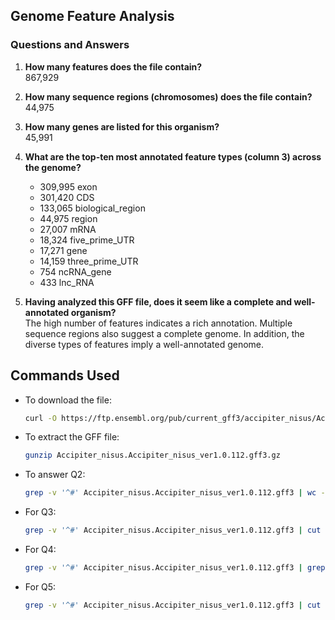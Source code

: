 
## Genome Feature Analysis

### Questions and Answers

1. **How many features does the file contain?**  
   867,929

2. **How many sequence regions (chromosomes) does the file contain?**  
   44,975

3. **How many genes are listed for this organism?**  
   45,991

4. **What are the top-ten most annotated feature types (column 3) across the genome?**

   - 309,995 exon
   - 301,420 CDS
   - 133,065 biological_region
   - 44,975 region
   - 27,007 mRNA
   - 18,324 five_prime_UTR
   - 17,271 gene
   - 14,159 three_prime_UTR
   - 754 ncRNA_gene
   - 433 lnc_RNA

5. **Having analyzed this GFF file, does it seem like a complete and well-annotated organism?**  
   The high number of features indicates a rich annotation. Multiple sequence regions also suggest a complete genome. In addition, the diverse types of features imply a well-annotated genome.

## Commands Used

- To download the file:  
  ```bash
  curl -O https://ftp.ensembl.org/pub/current_gff3/accipiter_nisus/Accipiter_nisus.Accipiter_nisus_ver1.0.112.gff3.gz
  ```

- To extract the GFF file:  
  ```bash
  gunzip Accipiter_nisus.Accipiter_nisus_ver1.0.112.gff3.gz
  ```

- To answer Q2:  
  ```bash
  grep -v '^#' Accipiter_nisus.Accipiter_nisus_ver1.0.112.gff3 | wc -l
  ```

- For Q3:  
  ```bash
  grep -v '^#' Accipiter_nisus.Accipiter_nisus_ver1.0.112.gff3 | cut -f1 | sort | uniq | wc -l
  ```

- For Q4:  
  ```bash
  grep -v '^#' Accipiter_nisus.Accipiter_nisus_ver1.0.112.gff3 | grep -c 'gene'
  ```

- For Q5:  
  ```bash
  grep -v '^#' Accipiter_nisus.Accipiter_nisus_ver1.0.112.gff3 | cut -f3 | sort | uniq -c | sort -nr | head -n 10
  ```


